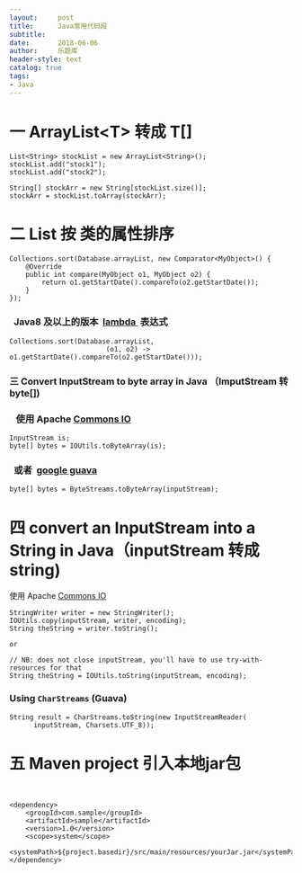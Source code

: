 ```yaml
---
layout:     post
title:      Java常用代码段
subtitle:   
date:       2018-06-06
author:     乐题库
header-style: text
catalog: true
tags:
- Java
---
```


<h1>一 ArrayList&lt;T&gt; 转成 T[] </h1>

<pre class="has">
<code>List&lt;String&gt; stockList = new ArrayList&lt;String&gt;();
stockList.add("stock1");
stockList.add("stock2");

String[] stockArr = new String[stockList.size()];
stockArr = stockList.toArray(stockArr);</code></pre>

<h1>二 List 按 类的属性排序</h1>

<pre class="has">
<code>Collections.sort(Database.arrayList, new Comparator&lt;MyObject&gt;() {
    @Override
    public int compare(MyObject o1, MyObject o2) {
        return o1.getStartDate().compareTo(o2.getStartDate());
    }
});</code></pre>

<h3>  Java8 及以上的版本  <a href="https://docs.oracle.com/javase/tutorial/java/javaOO/lambdaexpressions.html">lambda </a> 表达式</h3>

<pre class="has">
<code>Collections.sort(Database.arrayList, 
                        (o1, o2) -&gt; o1.getStartDate().compareTo(o2.getStartDate()));</code></pre>

<h3>三 Convert InputStream to byte array in Java （ImputStream 转 byte[])</h3>

<h3>   使用 Apache <a href="http://commons.apache.org/io/">Commons IO</a></h3>

<pre class="has">
<code>InputStream is;
byte[] bytes = IOUtils.toByteArray(is);</code></pre>

<h3>  或者  <a href="https://github.com/google/guava">google guava</a> </h3>

<pre class="has">
<code>byte[] bytes = ByteStreams.toByteArray(inputStream);</code></pre>

<h1>四 convert an InputStream into a String in Java（inputStream 转成 string)</h1>

<p>使用 Apache <a href="http://commons.apache.org/io/">Commons IO</a></p>

<pre class="has">
<code>StringWriter writer = new StringWriter();
IOUtils.copy(inputStream, writer, encoding);
String theString = writer.toString();

or 

// NB: does not close inputStream, you'll have to use try-with-resources for that
String theString = IOUtils.toString(inputStream, encoding); </code></pre>

<h3>Using <code>CharStreams</code> (Guava)</h3>

<pre class="has">
<code>String result = CharStreams.toString(new InputStreamReader(
      inputStream, Charsets.UTF_8));</code></pre>

<h1>五 Maven project 引入本地jar包</h1>

<div> </div>

<div>
<pre class="has">
<code class="hljs">&lt;dependency&gt;
    &lt;groupId&gt;com.sample&lt;/groupId&gt;
    &lt;artifactId&gt;sample&lt;/artifactId&gt;
    &lt;version&gt;1.0&lt;/version&gt;
    &lt;scope&gt;system&lt;/scope&gt;
    &lt;systemPath&gt;${project.basedir}/src/main/resources/yourJar.jar&lt;/systemPath&gt;
&lt;/dependency&gt;</code></pre>
<span style="background:rgba(220,220,220,.5) url(&quot;https://csdnimg.cn/release/blog_editor_html/release1.3.4/ckeditor/plugins/widget/images/handle.png&quot;);"></span></div>

<h1> </h1>